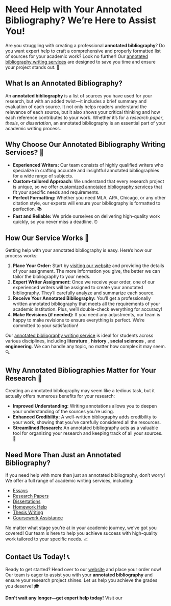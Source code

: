 # Need Help with Your Annotated Bibliography? We’re Here to Assist You!

Are you struggling with creating a professional **annotated bibliography**? Do you want expert help to craft a comprehensive and properly formatted list of sources for your academic work? Look no further! Our [annotated bibliography writing services](https://tinyurl.com/topessay?keyword=annotated+bibliograpghy) are designed to save you time and ensure your project stands out. 🌟

## What Is an Annotated Bibliography?

An **annotated bibliography** is a list of sources you have used for your research, but with an added twist—it includes a brief summary and evaluation of each source. It not only helps readers understand the relevance of each source, but it also shows your critical thinking and how each reference contributes to your work. Whether it’s for a _research paper_, _thesis_, or _dissertation_, an annotated bibliography is an essential part of your academic writing process.

## Why Choose Our Annotated Bibliography Writing Services? 🤔

- **Experienced Writers:** Our team consists of highly qualified writers who specialize in crafting accurate and insightful annotated bibliographies for a wide range of subjects.
- **Custom-tailored Approach:** We understand that every research project is unique, so we offer [customized annotated bibliography services](https://tinyurl.com/topessay?keyword=annotated+bibliograpghy) that fit your specific needs and requirements.
- **Perfect Formatting:** Whether you need MLA, APA, Chicago, or any other citation style, our experts will ensure your bibliography is formatted to perfection. 📚
- **Fast and Reliable:** We pride ourselves on delivering high-quality work quickly, so you never miss a deadline. ⏰

## How Our Service Works 🚀

Getting help with your annotated bibliography is easy. Here’s how our process works:

1. **Place Your Order:** Start by [visiting our website](https://tinyurl.com/topessay?keyword=annotated+bibliograpghy) and providing the details of your assignment. The more information you give, the better we can tailor the bibliography to your needs.
2. **Expert Writer Assignment:** Once we receive your order, one of our experienced writers will be assigned to create your annotated bibliography. They’ll carefully analyze and summarize each source.
3. **Receive Your Annotated Bibliography:** You’ll get a professionally written annotated bibliography that meets all the requirements of your academic institution. Plus, we’ll double-check everything for accuracy!
4. **Make Revisions (if needed):** If you need any adjustments, our team is happy to make revisions to ensure everything is perfect. We’re committed to your satisfaction!

Our [annotated bibliography writing service](https://tinyurl.com/topessay?keyword=annotated+bibliograpghy) is ideal for students across various disciplines, including **literature** , **history** , **social sciences** , and **engineering**. We can handle any topic, no matter how complex it may seem. 🔍

## Why Annotated Bibliographies Matter for Your Research 🧠

Creating an annotated bibliography may seem like a tedious task, but it actually offers numerous benefits for your research:

- **Improved Understanding:** Writing annotations allows you to deepen your understanding of the sources you’re using.
- **Enhanced Credibility:** A well-written bibliography adds credibility to your work, showing that you’ve carefully considered all the resources.
- **Streamlined Research:** An annotated bibliography acts as a valuable tool for organizing your research and keeping track of all your sources. 📑

## Need More Than Just an Annotated Bibliography?

If you need help with more than just an annotated bibliography, don’t worry! We offer a full range of academic writing services, including:

- [Essays](https://tinyurl.com/topessay?keyword=annotated+bibliograpghy)
- [Research Papers](https://tinyurl.com/topessay?keyword=annotated+bibliograpghy)
- [Dissertations](https://tinyurl.com/topessay?keyword=annotated+bibliograpghy)
- [Homework Help](https://tinyurl.com/topessay?keyword=annotated+bibliograpghy)
- [Thesis Writing](https://tinyurl.com/topessay?keyword=annotated+bibliograpghy)
- [Coursework Assistance](https://tinyurl.com/topessay?keyword=annotated+bibliograpghy)

No matter what stage you’re at in your academic journey, we’ve got you covered! Our team is here to help you achieve success with high-quality work tailored to your specific needs. 📈

## Contact Us Today! 📞

Ready to get started? Head over to our [website](https://tinyurl.com/topessay?keyword=annotated+bibliograpghy) and place your order now! Our team is eager to assist you with your **annotated bibliography** and ensure your research project shines. Let us help you achieve the grades you deserve! 🎓

**Don't wait any longer—get expert help today!** Visit our
